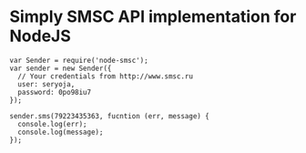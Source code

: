 # Simply SMSC API implementation for NodeJS

```JS
var Sender = require('node-smsc');
var sender = new Sender({
  // Your credentials from http://www.smsc.ru
  user: seryoja,
  password: 0po98iu7
});

sender.sms(79223435363, fucntion (err, message) {
  console.log(err);
  console.log(message);
});
```